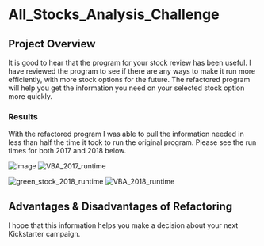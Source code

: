 # All_Stocks_Analysis_Challenge
## Project Overview
It is good to hear that the program for your stock review has been useful.  I have reviewed the program to see if there are any ways to make it run more efficiently, with more stock options for the future.  The refactored program will help you get the information you need on your selected stock option more quickly.  

### Results
With the refactored program I was able to pull the information needed in less than half the time it took to run the original program.  Please see the run times for both 2017 and 2018 below.

![image](https://user-images.githubusercontent.com/84556072/123492693-760a3f00-d5d7-11eb-9762-02d8c55d3496.png) 
![VBA_2017_runtime](https://user-images.githubusercontent.com/84556072/123492867-faf55880-d5d7-11eb-9180-223c135e3725.png)

![green_stock_2018_runtime](https://user-images.githubusercontent.com/84556072/123492878-03e62a00-d5d8-11eb-9530-4104ba892363.png)
![VBA_2018_runtime](https://user-images.githubusercontent.com/84556072/123492888-09dc0b00-d5d8-11eb-8bd1-3f3b60e9d333.png)


## Advantages & Disadvantages of Refactoring





I hope that this information helps you make a decision about your next Kickstarter campaign.
